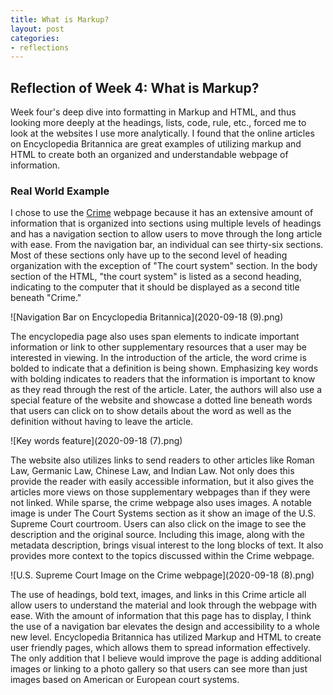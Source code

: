 ```yaml
---
title: What is Markup?
layout: post
categories:
- reflections
---
```


## Reflection of Week 4: What is Markup?

Week four's deep dive into formatting in Markup and HTML, and thus looking more deeply at the headings, lists, code, rule, etc., forced me to look at the websites I use more analytically. I found that the online articles on Encyclopedia Britannica are great examples of utilizing markup and HTML to create both an organized and understandable webpage of information. 

### Real World Example 

I chose to use the [Crime](https://www.britannica.com/topic/crime-law) webpage because it has an extensive amount of information that is organized into sections using multiple levels of headings and has a navigation section to allow users to move through the long article with ease. From the navigation bar, an individual can see thirty-six sections. Most of these sections only have up to the second level of heading organization with the exception of "The court system" section. In the body section of the HTML, "the court system" is listed as a second heading, indicating to the computer that it should be displayed as a second title beneath "Crime."

![Navigation Bar on Encyclopedia Britannica](2020-09-18 (9).png)

The encyclopedia page also uses span elements to indicate important information or link to other supplementary resources that a user may be interested in viewing. In the introduction of the article, the word crime is bolded to indicate that a definition is being shown. Emphasizing key words with bolding indicates to readers that the information is important to know as they read through the rest of the article. Later, the authors will also use a special feature of the website and showcase a dotted line beneath words that users can click on to show details about the word as well as the definition without having to leave the article. 

![Key words feature](2020-09-18 (7).png)

The website also utilizes links to send readers to other articles like Roman Law, Germanic Law, Chinese Law, and Indian Law. Not only does this provide the reader with easily accessible information, but it also gives the articles more views on those supplementary webpages than if they were not linked. While sparse, the crime webpage also uses images. A notable image is under The Court Systems section as it show an image of the U.S. Supreme Court courtroom. Users can also click on the image to see the description and the original source. Including this image, along with the metadata description, brings visual interest to the long blocks of text. It also provides more context to the topics discussed within the Crime webpage. 

![U.S. Supreme Court Image on the Crime webpage](2020-09-18 (8).png)

The use of headings, bold text, images, and links in this Crime article all allow users to understand the material and look through the webpage with ease. With the amount of information that this page has to display, I think the use of a navigation bar elevates the design and accessibility to a whole new level. Encyclopedia Britannica has utilized Markup and HTML to create user friendly pages, which allows them to spread information effectively. The only addition that I believe would improve the page is adding additional images or linking to a photo gallery so that users can see more than just images based on American or European court systems. 
